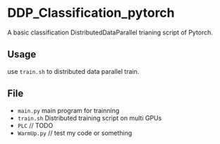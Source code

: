 # DDP_Classification_pytorch
A basic classification DistributedDataParallel trianing script of Pytorch.

## Usage
use `train.sh` to distributed data parallel train.

## File
- `main.py` main program for trainning
- `train.sh` Distributed training script on multi GPUs
- `PLC` // TODO
- `WarmUp.py` // test my code or something
 
